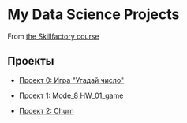 # My Data Science Projects

From [the Skillfactory course](https://skillfactory.ru/data-scientist-pro)

## Проекты

* [Проект 0: Игра "Угадай число"](https://github.com/piviki/skillfactory_DS/tree/main/project_0)

* [Проект 1: Mode_8 HW_01_game](https://github.com/piviki/skillfactory_DS/tree/main/project_1)

* [Проект 2: Churn](https://github.com/piviki/skillfactory_DS/tree/main/project_2)


